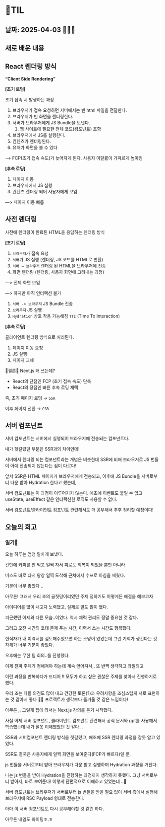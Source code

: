 # 🧾TIL
## 날짜: 2025-04-03 🧑🏻‍🏫

## 새로 배운 내용
## React 렌더링 방식

**“Client Side Rendering”**

 **[초기 로딩]**

초기 접속 시 발생하는 과정

1. 브라우저가 접속 요청하면 서버에서는 빈 html 파일을 전달한다.
2. 브라우저가 빈 화면을 렌더링한다.
3. 서버가 브라우저에게 JS Bundle을 보낸다.
    1. 웹 사이트에 필요한 전체 코드(컴포넌트) 포함
4. 브라우저에서 JS를 실행한다. 
5. 컨텐츠가 렌더링된다.
6. 유저가 화면을 볼 수 있다

—> FCP(초기 접속 속도)가 늦어지게 된다. 사용자 이탈률이 가파르게 높아짐

**[후속 로딩]**

1. 페이지 이동
2. 브라우저에서 JS 실행
3. 컨텐츠 렌더링 되어 사용자에게 보임

—> 페이지 이동 빠름

## 사전 렌더링

사전에 렌더링이 완료된 HTML을 응답하는 렌더링 방식

**[초기 로딩]**

1. `브라우저`가 접속 요청
2. `서버`가 JS 실행 (렌더링, JS 코드를 HTML로 변환)
3. `서버 → 브라우저` 렌더링 된 HTML을 브라우저에 전송
4. 화면 렌더링 (렌더링, 사용자 화면에 그려내는 과정)

—> 전체 화면 보임

—> 하지만 아직 인터랙션 불가

1. `서버 -> 브라우저` JS Bundle 전송
2. `브라우저` JS 실행 
3. `Hydration` 상호 작용 가능해짐 `TTI` (Time To Interaction)

**[후속 로딩]**

클라이언트 렌더링 방식으로 처리된다.

1. 페이지 이동 요청
2. JS 실행
3. 페이지 교체 

<aside>

😤결론😤
Next.js 왜 쓰는데?

- React의 단점인 FCP (초기 접속 속도) 단축
- React의 장점인 빠른 후속 로딩 채택

즉,
초기 페이지 로딩 → `SSR` 

이후 페이지 전환 → `CSR` 

</aside>

## 서버 컴포넌트

서버 컴포넌트는 서버에서 실행되어 브라우저에 전송되는 컴포넌트다.

내가 헷갈렸던 부분은 SSR과의 차이인데!

 서버에서 렌더링 되는 컴포넌트라는 개념은 비슷한데 SSR에 비해 브라우저로 JS 번들이 아예 전송되지 않는다는 점이 다르다!

앞서 SSR은 HTML 페이지가 브라우저에게 전송되고, 이후에 JS Bundle을 서버로부터 다운 받아 Hydration 한다고 했는데, 

서버 컴포넌트는 이 과정이 이루어지지 않는다. 애초에 이벤트도 붙일 수 없고 useState, useEffect 같은 인터랙션한 로직도 사용할 수 없다.

서버 컴포넌트/클라이언트 컴포넌트 관련해서도 더 공부해서 추후 정리할 예정이다!

## 오늘의 회고

### 일기🩷
오늘 하루는 엄청 알차게 보냈다.

간만에 커피를 안 먹고 일찍 자서 피로도 회복이 되었을 뿐만 아니라

버스도 바로 타서 왕창 일찍 도착해 근처에서 수프로 아침을 때웠다.

기분이 너무 좋았다 ..

아무튼! 그래서 우리 조의 골칫덩어리였던 주제 정하기도 어떻게든 해결을 해보고자

아이디어를 많이 내고자 노력했고, 실제로 말도 많이 했다.

피곤했던 어제와 다른 모습..이었다. 역시 체력 관리도 정말 중요한 것 같다.

그리고 오전 시간의 코테 문제 푸는 시간, 이력서 쓰는 시간도 행복했다. 

현직자가 내 이력서를 검토해주었으면 하는 소망이 있었는데 그런 기회가 생긴다는 것 자체가 너무 기분이 좋았다.

오후에는 무한 팀 회의..를 진행했다.

이제 진짜 주제가 정해져야 하는데 계속 엎어져서,, 또 반짝 생각하고 좌절되고

이런 과정을 반복하다가 드디어 !! 모두가 하고 싶은 괜찮은 주제를 찾아서 진행하기로 했다.

우리 조는 다들 의견도 많이 내고 건강한 토론(?)과 우려사항을 조심스럽게 서로 표현하는 것 같아서 좋다 🥰🥰 프로젝트가 생각보다 즐거울 것 같은 느낌이다!

아무튼 ,, 그렇게 집에 와서는 Next.js 강의를 듣기 시작했다.

사실 어제 서버 컴포넌트, 클라이언트 컴포넌트 관련해서 공식 문서와 gpt를 사용해서 학습했는데 내가 잘못 이해했었던 것 같다 ..

SSR과 서버컴포넌트 렌더링 방식을 헷갈렸고, 애초에 SSR 렌더링 과정을 잘못 알고 있었다.

SSR도 결국은 사용자에게 일찍 화면을 보여준다(FCP가 빠르다)일 뿐,

js 번들을 서버로부터 받아 브라우저가 다운 받고 실행하며 Hydration 과정을 거친다.

나는 js 번들을 받아 Hydration을 진행하는 과정까지 생각하지 못했다. 그냥 서버로부터 받아서, 바로 보여준다! 이렇게 단편적으로 이해하고 있었는데 ..🫠

서버 컴포넌트는 브라우저가 서버로부터 js 번들을 받을 필요 없이 서버 측에서 실행해 브라우저에 RSC Payload 형태로 전송한다.

아마 이 서버 컴포넌트도 다시 공부해야할 것 같긴 하다.

아무튼 내일도 화이팅ㅎ.ㅎ











